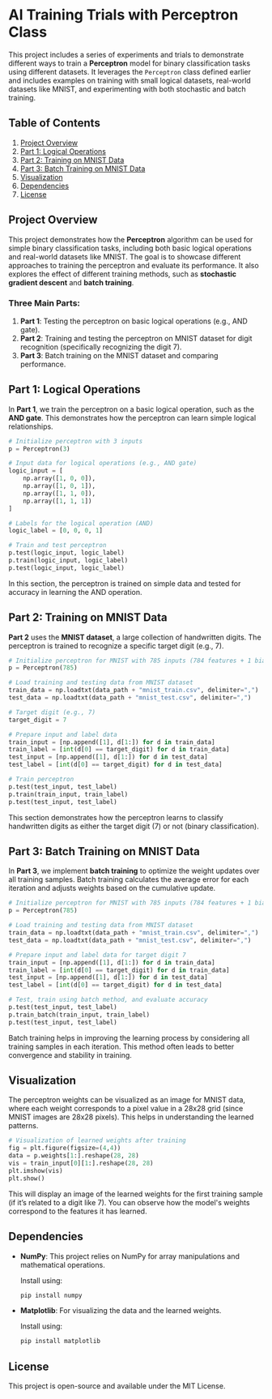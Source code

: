 # AI Training Trials with Perceptron Class

This project includes a series of experiments and trials to demonstrate different ways to train a **Perceptron** model for binary classification tasks using different datasets. It leverages the `Perceptron` class defined earlier and includes examples on training with small logical datasets, real-world datasets like MNIST, and experimenting with both stochastic and batch training.

## Table of Contents
1. [Project Overview](#project-overview)
2. [Part 1: Logical Operations](#part-1-logical-operations)
3. [Part 2: Training on MNIST Data](#part-2-training-on-mnist-data)
4. [Part 3: Batch Training on MNIST Data](#part-3-batch-training-on-mnist-data)
5. [Visualization](#visualization)
6. [Dependencies](#dependencies)
7. [License](#license)

## Project Overview

This project demonstrates how the **Perceptron** algorithm can be used for simple binary classification tasks, including both basic logical operations and real-world datasets like MNIST. The goal is to showcase different approaches to training the perceptron and evaluate its performance. It also explores the effect of different training methods, such as **stochastic gradient descent** and **batch training**.

### Three Main Parts:
1. **Part 1**: Testing the perceptron on basic logical operations (e.g., AND gate).
2. **Part 2**: Training and testing the perceptron on MNIST dataset for digit recognition (specifically recognizing the digit 7).
3. **Part 3**: Batch training on the MNIST dataset and comparing performance.

## Part 1: Logical Operations

In **Part 1**, we train the perceptron on a basic logical operation, such as the **AND gate**. This demonstrates how the perceptron can learn simple logical relationships.

```python
# Initialize perceptron with 3 inputs
p = Perceptron(3)

# Input data for logical operations (e.g., AND gate)
logic_input = [
    np.array([1, 0, 0]),
    np.array([1, 0, 1]),
    np.array([1, 1, 0]),
    np.array([1, 1, 1])
]

# Labels for the logical operation (AND)
logic_label = [0, 0, 0, 1]

# Train and test perceptron
p.test(logic_input, logic_label)
p.train(logic_input, logic_label)
p.test(logic_input, logic_label)
```

In this section, the perceptron is trained on simple data and tested for accuracy in learning the AND operation.

## Part 2: Training on MNIST Data

**Part 2** uses the **MNIST dataset**, a large collection of handwritten digits. The perceptron is trained to recognize a specific target digit (e.g., 7).

```python
# Initialize perceptron for MNIST with 785 inputs (784 features + 1 bias)
p = Perceptron(785)

# Load training and testing data from MNIST dataset
train_data = np.loadtxt(data_path + "mnist_train.csv", delimiter=",")
test_data = np.loadtxt(data_path + "mnist_test.csv", delimiter=",")

# Target digit (e.g., 7)
target_digit = 7

# Prepare input and label data
train_input = [np.append([1], d[1:]) for d in train_data]
train_label = [int(d[0] == target_digit) for d in train_data]
test_input = [np.append([1], d[1:]) for d in test_data]
test_label = [int(d[0] == target_digit) for d in test_data]

# Train perceptron
p.test(test_input, test_label)
p.train(train_input, train_label)
p.test(test_input, test_label)
```

This section demonstrates how the perceptron learns to classify handwritten digits as either the target digit (7) or not (binary classification).

## Part 3: Batch Training on MNIST Data

In **Part 3**, we implement **batch training** to optimize the weight updates over all training samples. Batch training calculates the average error for each iteration and adjusts weights based on the cumulative update.

```python
# Initialize perceptron for MNIST with 785 inputs (784 features + 1 bias)
p = Perceptron(785)

# Load training and testing data from MNIST dataset
train_data = np.loadtxt(data_path + "mnist_train.csv", delimiter=",")
test_data = np.loadtxt(data_path + "mnist_test.csv", delimiter=",")

# Prepare input and label data for target digit 7
train_input = [np.append([1], d[1:]) for d in train_data]
train_label = [int(d[0] == target_digit) for d in train_data]
test_input = [np.append([1], d[1:]) for d in test_data]
test_label = [int(d[0] == target_digit) for d in test_data]

# Test, train using batch method, and evaluate accuracy
p.test(test_input, test_label)
p.train_batch(train_input, train_label)
p.test(test_input, test_label)
```

Batch training helps in improving the learning process by considering all training samples in each iteration. This method often leads to better convergence and stability in training.

## Visualization

The perceptron weights can be visualized as an image for MNIST data, where each weight corresponds to a pixel value in a 28x28 grid (since MNIST images are 28x28 pixels). This helps in understanding the learned patterns.

```python
# Visualization of learned weights after training
fig = plt.figure(figsize=(4,4))
data = p.weights[1:].reshape(28, 28)
vis = train_input[0][1:].reshape(28, 28)
plt.imshow(vis)
plt.show()
```

This will display an image of the learned weights for the first training sample (if it’s related to a digit like 7). You can observe how the model's weights correspond to the features it has learned.

## Dependencies

- **NumPy**: This project relies on NumPy for array manipulations and mathematical operations.
  
  Install using:
  ```bash
  pip install numpy
  ```

- **Matplotlib**: For visualizing the data and the learned weights.

  Install using:
  ```bash
  pip install matplotlib
  ```

## License

This project is open-source and available under the MIT License.
